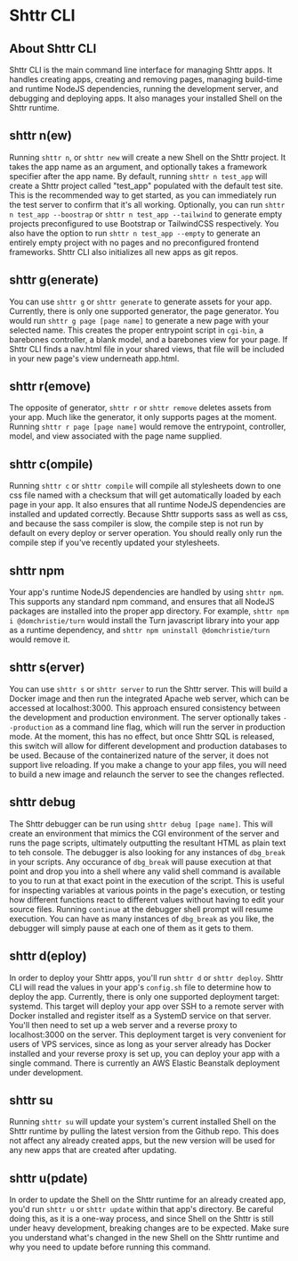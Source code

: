 # Shttr CLI

## About Shttr CLI

Shttr CLI is the main command line interface for managing Shttr apps.
It handles creating apps, creating and removing pages, managing build-time and runtime NodeJS dependencies, running the development server, and debugging and deploying apps.
It also manages your installed Shell on the Shttr runtime.

## shttr n(ew)

Running `shttr n`, or `shttr new` will create a new Shell on the Shttr project.
It takes the app name as an argument, and optionally takes a framework specifier after the app name.
By default, running `shttr n test_app` will create a Shttr project called "test_app" populated with the default test site.
This is the recommended way to get started, as you can immediately run the test server to confirm that it's all working.
Optionally, you can run `shttr n test_app --boostrap` or `shttr n test_app --tailwind` to generate empty projects preconfigured to use Bootstrap or TailwindCSS respectively.
You also have the option to run `shttr n test_app --empty` to generate an entirely empty project with no pages and no preconfigured frontend frameworks.
Shttr CLI also initializes all new apps as git repos.

## shttr g(enerate)

You can use `shttr g` or `shttr generate` to generate assets for your app.
Currently, there is only one supported generator, the page generator.
You would run `shttr g page [page name]` to generate a new page with your selected name.
This creates the proper entrypoint script in `cgi-bin`, a barebones controller, a blank model, and a barebones view for your page.
If Shttr CLI finds a nav.html file in your shared views, that file will be included in your new page's view underneath app.html.

## shttr r(emove)

The opposite of generator, `shttr r` or `shttr remove` deletes assets from your app.
Much like the generator, it only supports pages at the moment.
Running `shttr r page [page name]` would remove the entrypoint, controller, model, and view associated with the page name supplied.

## shttr c(ompile)

Running `shttr c` or `shttr compile` will compile all stylesheets down to one css file named with a checksum that will get automatically loaded by each page in your app.
It also ensures that all runtime NodeJS dependencies are installed and updated correctly.
Because Shttr supports sass as well as css, and because the sass compiler is slow, the compile step is not run by default on every deploy or server operation.
You should really only run the compile step if you've recently updated your stylesheets.

## shttr npm

Your app's runtime NodeJS dependencies are handled by using `shttr npm`.
This supports any standard npm command, and ensures that all NodeJS packages are installed into the proper app directory.
For example, `shttr npm i @domchristie/turn` would install the Turn javascript library into your app as a runtime dependency, and `shttr npm uninstall @domchristie/turn` would remove it.

## shttr s(erver)

You can use `shttr s` or `shttr server` to run the Shttr server.
This will build a Docker image and then run the integrated Apache web server, which can be accessed at localhost:3000.
This approach ensured consistency between the development and production environment.
The server optionally takes `--production` as a command line flag, which will run the server in production mode.
At the moment, this has no effect, but once Shttr SQL is released, this switch will allow for different development and production databases to be used.
Because of the containerized nature of the server, it does not support live reloading.
If you make a change to your app files, you will need to build a new image and relaunch the server to see the changes reflected.

## shttr debug

The Shttr debugger can be run using `shttr debug [page name]`.
This will create an environment that mimics the CGI environment of the server and runs the page scripts, ultimately outputting the resultant HTML as plain text to teh console.
The debugger is also looking for any instances of `dbg_break` in your scripts.
Any occurance of `dbg_break` will pause execution at that point and drop you into a shell where any valid shell command is available to you to run at that exact point in the execution of the script.
This is useful for inspecting variables at various points in the page's execution, or testing how different functions react to different values without having to edit your source files.
Running `continue` at the debugger shell prompt will resume execution.
You can have as many instances of `dbg_break` as you like, the debugger will simply pause at each one of them as it gets to them.

## shttr d(eploy)

In order to deploy your Shttr apps, you'll run `shttr d` or `shttr deploy`.
Shttr CLI will read the values in your app's `config.sh` file to determine how to deploy the app.
Currently, there is only one supported deployment target: systemd.
This target will deploy your app over SSH to a remote server with Docker installed and register itself as a SystemD service on that server.
You'll then need to set up a web server and a reverse proxy to localhost:3000 on the server.
This deployment target is very convenient for users of VPS services, since as long as your server already has Docker installed and your reverse proxy is set up, you can deploy your app with a single command.
There is currently an AWS Elastic Beanstalk deployment under development.

## shttr su

Running `shttr su` will update your system's current installed Shell on the Shttr runtime by pulling the latest version from the Github repo.
This does not affect any already created apps, but the new version will be used for any new apps that are created after updating.

## shttr u(pdate)

In order to update the Shell on the Shttr runtime for an already created app, you'd run `shttr u` or `shttr update` within that app's directory.
Be careful doing this, as it is a one-way process, and since Shell on the Shttr is still under heavy development, breaking changes are to be expected.
Make sure you understand what's changed in the new Shell on the Shttr runtime and why you need to update before running this command.